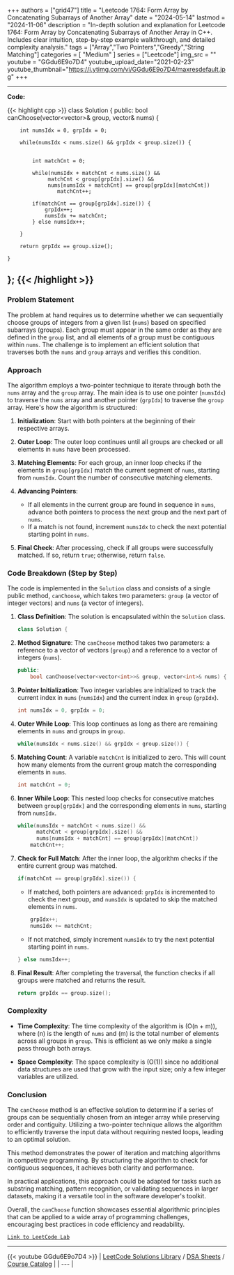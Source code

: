
+++
authors = ["grid47"]
title = "Leetcode 1764: Form Array by Concatenating Subarrays of Another Array"
date = "2024-05-14"
lastmod = "2024-11-06"
description = "In-depth solution and explanation for Leetcode 1764: Form Array by Concatenating Subarrays of Another Array in C++. Includes clear intuition, step-by-step example walkthrough, and detailed complexity analysis."
tags = ["Array","Two Pointers","Greedy","String Matching"]
categories = [
    "Medium"
]
series = ["Leetcode"]
img_src = ""
youtube = "GGdu6E9o7D4"
youtube_upload_date="2021-02-23"
youtube_thumbnail="https://i.ytimg.com/vi/GGdu6E9o7D4/maxresdefault.jpg"
+++



---
**Code:**

{{< highlight cpp >}}
class Solution {
public:
    bool canChoose(vector<vector<int>>& group, vector<int>& nums) {
        
        int numsIdx = 0, grpIdx = 0;
        
        while(numsIdx < nums.size() && grpIdx < group.size()) {
            

            int matchCnt = 0;
            
            while(numsIdx + matchCnt < nums.size() &&
                 matchCnt < group[grpIdx].size() &&
                 nums[numsIdx + matchCnt] == group[grpIdx][matchCnt])
                    matchCnt++;
            
            if(matchCnt == group[grpIdx].size()) {
                grpIdx++;
                numsIdx += matchCnt;
            } else numsIdx++;

        }
                
        return grpIdx == group.size();
        
    }
};
{{< /highlight >}}
---

### Problem Statement

The problem at hand requires us to determine whether we can sequentially choose groups of integers from a given list (`nums`) based on specified subarrays (groups). Each group must appear in the same order as they are defined in the `group` list, and all elements of a group must be contiguous within `nums`. The challenge is to implement an efficient solution that traverses both the `nums` and `group` arrays and verifies this condition.

### Approach

The algorithm employs a two-pointer technique to iterate through both the `nums` array and the `group` array. The main idea is to use one pointer (`numsIdx`) to traverse the `nums` array and another pointer (`grpIdx`) to traverse the `group` array. Here's how the algorithm is structured:

1. **Initialization**: Start with both pointers at the beginning of their respective arrays.

2. **Outer Loop**: The outer loop continues until all groups are checked or all elements in `nums` have been processed.

3. **Matching Elements**: For each group, an inner loop checks if the elements in `group[grpIdx]` match the current segment of `nums`, starting from `numsIdx`. Count the number of consecutive matching elements.

4. **Advancing Pointers**: 
   - If all elements in the current group are found in sequence in `nums`, advance both pointers to process the next group and the next part of `nums`.
   - If a match is not found, increment `numsIdx` to check the next potential starting point in `nums`.

5. **Final Check**: After processing, check if all groups were successfully matched. If so, return `true`; otherwise, return `false`.

### Code Breakdown (Step by Step)

The code is implemented in the `Solution` class and consists of a single public method, `canChoose`, which takes two parameters: `group` (a vector of integer vectors) and `nums` (a vector of integers).

1. **Class Definition**: The solution is encapsulated within the `Solution` class.

   ```cpp
   class Solution {
   ```

2. **Method Signature**: The `canChoose` method takes two parameters: a reference to a vector of vectors (`group`) and a reference to a vector of integers (`nums`).

   ```cpp
   public:
       bool canChoose(vector<vector<int>>& group, vector<int>& nums) {
   ```

3. **Pointer Initialization**: Two integer variables are initialized to track the current index in `nums` (`numsIdx`) and the current index in `group` (`grpIdx`).

   ```cpp
   int numsIdx = 0, grpIdx = 0;
   ```

4. **Outer While Loop**: This loop continues as long as there are remaining elements in `nums` and groups in `group`.

   ```cpp
   while(numsIdx < nums.size() && grpIdx < group.size()) {
   ```

5. **Matching Count**: A variable `matchCnt` is initialized to zero. This will count how many elements from the current group match the corresponding elements in `nums`.

   ```cpp
   int matchCnt = 0;
   ```

6. **Inner While Loop**: This nested loop checks for consecutive matches between `group[grpIdx]` and the corresponding elements in `nums`, starting from `numsIdx`.

   ```cpp
   while(numsIdx + matchCnt < nums.size() &&
         matchCnt < group[grpIdx].size() &&
         nums[numsIdx + matchCnt] == group[grpIdx][matchCnt])
       matchCnt++;
   ```

7. **Check for Full Match**: After the inner loop, the algorithm checks if the entire current group was matched.

   ```cpp
   if(matchCnt == group[grpIdx].size()) {
   ```

   - If matched, both pointers are advanced: `grpIdx` is incremented to check the next group, and `numsIdx` is updated to skip the matched elements in `nums`.

   ```cpp
       grpIdx++;
       numsIdx += matchCnt;
   ```

   - If not matched, simply increment `numsIdx` to try the next potential starting point in `nums`.

   ```cpp
   } else numsIdx++;
   ```

8. **Final Result**: After completing the traversal, the function checks if all groups were matched and returns the result.

   ```cpp
   return grpIdx == group.size();
   ```

### Complexity

- **Time Complexity**: The time complexity of the algorithm is \(O(n + m)\), where \(n\) is the length of `nums` and \(m\) is the total number of elements across all groups in `group`. This is efficient as we only make a single pass through both arrays.

- **Space Complexity**: The space complexity is \(O(1)\) since no additional data structures are used that grow with the input size; only a few integer variables are utilized.

### Conclusion

The `canChoose` method is an effective solution to determine if a series of groups can be sequentially chosen from an integer array while preserving order and contiguity. Utilizing a two-pointer technique allows the algorithm to efficiently traverse the input data without requiring nested loops, leading to an optimal solution.

This method demonstrates the power of iteration and matching algorithms in competitive programming. By structuring the algorithm to check for contiguous sequences, it achieves both clarity and performance. 

In practical applications, this approach could be adapted for tasks such as substring matching, pattern recognition, or validating sequences in larger datasets, making it a versatile tool in the software developer's toolkit. 

Overall, the `canChoose` function showcases essential algorithmic principles that can be applied to a wide array of programming challenges, encouraging best practices in code efficiency and readability.

[`Link to LeetCode Lab`](https://leetcode.com/problems/form-array-by-concatenating-subarrays-of-another-array/description/)

---
{{< youtube GGdu6E9o7D4 >}}
| [LeetCode Solutions Library](https://grid47.xyz/leetcode/) / [DSA Sheets](https://grid47.xyz/sheets/) / [Course Catalog](https://grid47.xyz/courses/) |
| --- |
